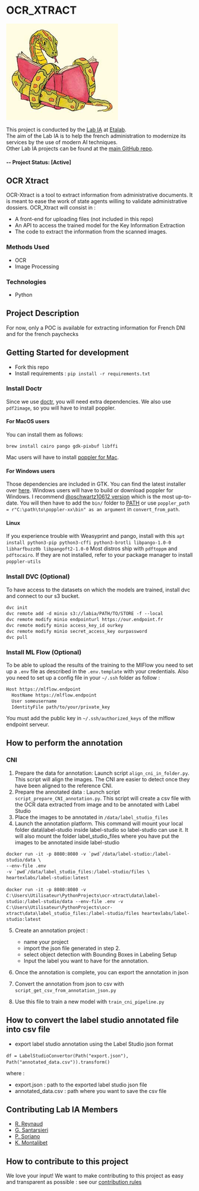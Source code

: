 OCR_XTRACT
====
![LOGO](.github/reading_snake.jpg)

This project is conducted by the [Lab IA](https://www.etalab.gouv.fr/datasciences-et-intelligence-artificielle) at [Etalab](https://www.etalab.gouv.fr/).  
The aim of the Lab IA is to help the french administration to modernize its services by the use of modern AI techniques.  
Other Lab IA projects can be found at the [main GitHub repo](https://github.com/etalab-ia/). 
#### -- Project Status: [Active]

## OCR Xtract
OCR-Xtract is a tool to extract information from administrative documents. It is meant to ease the work of state agents willing to validate administrative dossiers. OCR_Xtract will consist in :
- A front-end for uploading files (not included in this repo)
- An API to access the trained model for the Key Information Extraction
- The code to extract the information from the scanned images. 

### Methods Used
* OCR
* Image Processing
### Technologies 
* Python

## Project Description 
For now, only a POC is available for extracting information for French DNI and for the french paychecks 

## Getting Started for development
* Fork this repo 
* Install requirements : `pip install -r requirements.txt`

### Install Doctr
Since we use [doctr](https://mindee.github.io/doctr/), you will need extra dependencies.
We also use `pdf2image`, so you will have to install poppler. 

#### For MacOS users
You can install them as follows:
```shell
brew install cairo pango gdk-pixbuf libffi
```
Mac users will have to install [poppler for Mac](http://macappstore.org/poppler/).

#### For Windows users
Those dependencies are included in GTK. You can find the latest installer over [here](https://github.com/tschoonj/GTK-for-Windows-Runtime-Environment-Installer/releases).
Windows users will have to build or download poppler for Windows. I recommend [@oschwartz10612 version](https://github.com/oschwartz10612/poppler-windows/releases/) which is the most up-to-date. You will then have to add the `bin/` folder to [PATH](https://www.architectryan.com/2018/03/17/add-to-the-path-on-windows-10/) or use `poppler_path = r"C:\path\to\poppler-xx\bin" as an argument` in `convert_from_path`.

#### Linux
If you experience trouble with Weasyprint and pango, install with this
```apt install python3-pip python3-cffi python3-brotli libpango-1.0-0 libharfbuzz0b libpangoft2-1.0-0```
Most distros ship with `pdftoppm` and `pdftocairo`. If they are not installed, refer to your package manager to install `poppler-utils`

### Install DVC (Optional)
To have access to the datasets on which the models are trained, install dvc and connect to our s3 bucket.

```shell
dvc init
dvc remote add -d minio s3://labia/PATH/TO/STORE -f --local
dvc remote modify minio endpointurl https://our.endpoint.fr 
dvc remote modify minio access_key_id ourkey
dvc remote modify minio secret_access_key ourpassword
dvc pull
```

### Install ML Flow (Optional)
To be able to upload the results of the training to the MlFlow you need to set up a `.env` file as described in the `.env.template` with your credentials.
Also you need to set up a config file in your `~/.ssh` folder as follow : 

```
Host https://mlflow.endpoint
  HostName https://mlflow.endpoint
  User someusername
  IdentityFile path/to/your/private_key
```
You must add the public key in `~/.ssh/authorized_keys` of the mlflow endpoint serveur. 


## How to perform the annotation
### CNI 
1. Prepare the data for annotation: 
   Launch script `align_cni_in_folder.py`. This script will align the images. The CNI are easier to detect once they have been aligned to the reference CNI.
2. Prepare the annotated data : 
   Launch script `script_prepare_CNI_annotation.py`. This script will create a csv file with the OCR data extracted from image and to be annotated with Label Studio
3. Place the images to be annotated in `/data/label_studio_files` 
4. Launch the annotation platform. This command will mount your local folder data\label-studio inside label-studio so label-studio can use it. 
   It will also mount the folder label_studio_files where you have put the images to be annotated inside label-studio
```
docker run -it -p 8080:8080 -v `pwd`/data/label-studio:/label-studio/data \
--env-file .env
-v `pwd`/data/label_studio_files:/label-studio/files \
heartexlabs/label-studio:latest

docker run -it -p 8080:8080 -v C:\Users\Utilisateur\PythonProjects\ocr-xtract\data\label-studio:/label-studio/data --env-file .env -v C:\Users\Utilisateur\PythonProjects\ocr-xtract\data\label_studio_files:/label-studio/files heartexlabs/label-studio:latest
```

5. Create an annotation project :
   - name your project
   - import the json file generated in step 2.
   - select object detection with Bounding Boxes in Labeling Setup
   - Input the label you want to have for the annotation.

5. Once the annotation is complete, you can export the annotation in json
6. Convert the annotation from json to csv with `script_get_csv_from_annotation_json.py`
7. Use this file to train a new model with ``train_cni_pipeline.py``

## How to convert the label studio annotated file into csv file 

- export label studio annotation using the Label Studio json format 

`df = LabelStudioConvertor(Path("export.json"), Path("annotated_data.csv")).transform()`

where : 
- export.json : path to the exported label studio json file
- annotated_data.csv : path where you want to save the csv file 


## Contributing Lab IA Members
* [R. Reynaud](https://github.com/rob192)
* [G. Santarsieri](https://github.com/giuliasantarsieri)
* [P. Soriano](https://github.com/psorianom)
* [K. Montalibet](https://github.com/orgs/etalab-ia/people/KimMontalibet)

## How to contribute to this project 
We love your input! We want to make contributing to this project as easy and transparent as possible : see our [contribution rules](https://github.com/etalab-ia/ocr-xtract/blob/master/.github/contributing.md)
